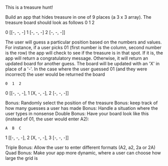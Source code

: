 This is a treasure hunt!

Build an app that hides treasure in one of 9 places (a 3 x 3 array). The treasure board should look as follows
    0  1  2

0 [[-, -, -]
1  [-, -, -]
2  [-, -, -]]

The user will guess a particular position based on the numbers and values. For instance, if a user picks 01 (first number is the column, second number is the row) the app will check to see if the treasure is in that spot. If it is, the app will return a congratulatory message. Otherwise, it will return an updated board for another guess. The board will be updated with an 'X' in place of a '-'. In the case where the user guessed 01 (and they were incorrect) the user would be returned the board

    0  1  2
0 [[-, -, -],
1  [X, -, -],
2  [-, -, -]]


Bonus: Randomly select the position of the treasure
Bonus: keep track of how many guesses a user has made
Bonus: Handle a situation where the user types in nonsense
Double Bonus: Have your board look like this (instead of 01, the user would enter A2):

    A  B  C
1 [[-, -, -],
2  [X, -, -],
3  [-, -, -]]

Triple Bonus: Allow the user to enter different formats (A2, a2, 2a or 2A)
Quad Bonus: Make your app more dynamic, where a user can choose how large the grid is
